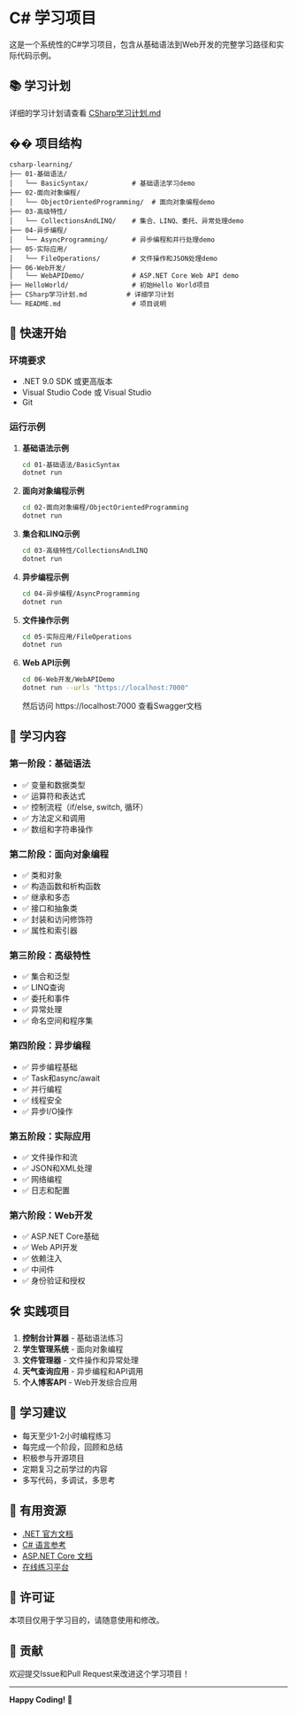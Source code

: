 # C# 学习项目

这是一个系统性的C#学习项目，包含从基础语法到Web开发的完整学习路径和实际代码示例。

## 📚 学习计划

详细的学习计划请查看 [CSharp学习计划.md](./CSharp学习计划.md)

## ��️ 项目结构

```
csharp-learning/
├── 01-基础语法/
│   └── BasicSyntax/           # 基础语法学习demo
├── 02-面向对象编程/
│   └── ObjectOrientedProgramming/  # 面向对象编程demo
├── 03-高级特性/
│   └── CollectionsAndLINQ/    # 集合、LINQ、委托、异常处理demo
├── 04-异步编程/
│   └── AsyncProgramming/      # 异步编程和并行处理demo
├── 05-实际应用/
│   └── FileOperations/        # 文件操作和JSON处理demo
├── 06-Web开发/
│   └── WebAPIDemo/            # ASP.NET Core Web API demo
├── HelloWorld/                # 初始Hello World项目
├── CSharp学习计划.md          # 详细学习计划
└── README.md                  # 项目说明
```

## 🚀 快速开始

### 环境要求
- .NET 9.0 SDK 或更高版本
- Visual Studio Code 或 Visual Studio
- Git

### 运行示例

1. **基础语法示例**
   ```bash
   cd 01-基础语法/BasicSyntax
   dotnet run
   ```

2. **面向对象编程示例**
   ```bash
   cd 02-面向对象编程/ObjectOrientedProgramming
   dotnet run
   ```

3. **集合和LINQ示例**
   ```bash
   cd 03-高级特性/CollectionsAndLINQ
   dotnet run
   ```

4. **异步编程示例**
   ```bash
   cd 04-异步编程/AsyncProgramming
   dotnet run
   ```

5. **文件操作示例**
   ```bash
   cd 05-实际应用/FileOperations
   dotnet run
   ```

6. **Web API示例**
   ```bash
   cd 06-Web开发/WebAPIDemo
   dotnet run --urls "https://localhost:7000"
   ```
   然后访问 https://localhost:7000 查看Swagger文档

## 📖 学习内容

### 第一阶段：基础语法
- ✅ 变量和数据类型
- ✅ 运算符和表达式
- ✅ 控制流程（if/else, switch, 循环）
- ✅ 方法定义和调用
- ✅ 数组和字符串操作

### 第二阶段：面向对象编程
- ✅ 类和对象
- ✅ 构造函数和析构函数
- ✅ 继承和多态
- ✅ 接口和抽象类
- ✅ 封装和访问修饰符
- ✅ 属性和索引器

### 第三阶段：高级特性
- ✅ 集合和泛型
- ✅ LINQ查询
- ✅ 委托和事件
- ✅ 异常处理
- ✅ 命名空间和程序集

### 第四阶段：异步编程
- ✅ 异步编程基础
- ✅ Task和async/await
- ✅ 并行编程
- ✅ 线程安全
- ✅ 异步I/O操作

### 第五阶段：实际应用
- ✅ 文件操作和流
- ✅ JSON和XML处理
- ✅ 网络编程
- ✅ 日志和配置

### 第六阶段：Web开发
- ✅ ASP.NET Core基础
- ✅ Web API开发
- ✅ 依赖注入
- ✅ 中间件
- ✅ 身份验证和授权

## 🛠️ 实践项目

1. **控制台计算器** - 基础语法练习
2. **学生管理系统** - 面向对象编程
3. **文件管理器** - 文件操作和异常处理
4. **天气查询应用** - 异步编程和API调用
5. **个人博客API** - Web开发综合应用

## 📝 学习建议

- 每天至少1-2小时编程练习
- 每完成一个阶段，回顾和总结
- 积极参与开源项目
- 定期复习之前学过的内容
- 多写代码，多调试，多思考

## 🔗 有用资源

- [.NET 官方文档](https://docs.microsoft.com/zh-cn/dotnet/)
- [C# 语言参考](https://docs.microsoft.com/zh-cn/dotnet/csharp/)
- [ASP.NET Core 文档](https://docs.microsoft.com/zh-cn/aspnet/core/)
- [在线练习平台](https://dotnetfiddle.net/)

## 📄 许可证

本项目仅用于学习目的，请随意使用和修改。

## 🤝 贡献

欢迎提交Issue和Pull Request来改进这个学习项目！

---

**Happy Coding! 🎉**
